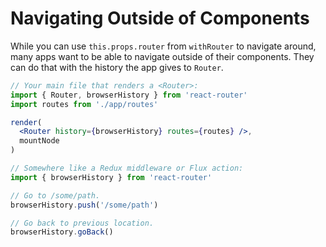 # Navigating Outside of Components

While you can use `this.props.router` from `withRouter` to navigate around, many apps want to be able to navigate outside of their components. They can do that with the history the app gives to `Router`.

```jsx
// Your main file that renders a <Router>:
import { Router, browserHistory } from 'react-router'
import routes from './app/routes'

render(
  <Router history={browserHistory} routes={routes} />,
  mountNode
)
```

```jsx
// Somewhere like a Redux middleware or Flux action:
import { browserHistory } from 'react-router'

// Go to /some/path.
browserHistory.push('/some/path')

// Go back to previous location.
browserHistory.goBack()
```
